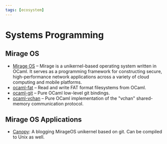 ```yaml
---
tags: [ecosystem]
---
```


# Systems Programming

## Mirage OS

* [Mirage OS](https://github.com/mirage/mirage)  – Mirage is a unikernel-based operating system written in OCaml. It serves as a programming framework for constructing secure, high-performance network applications across a variety of cloud computing and mobile platforms.
* [ocaml-fat](https://github.com/mirage/ocaml-fat)  – Read and write FAT format filesystems from OCaml.
* [ocaml-git](https://github.com/mirage/ocaml-git)  – Pure OCaml low-level git bindings.
* [ocaml-vchan](https://github.com/mirage/ocaml-vchan)  – Pure OCaml implementation of the "vchan" shared-memory communication protocol.

## Mirage OS Applications

* [Canopy](https://github.com/Engil/Canopy): A blogging MirageOS unikernel based on git.
Can be compiled to Unix as well.
